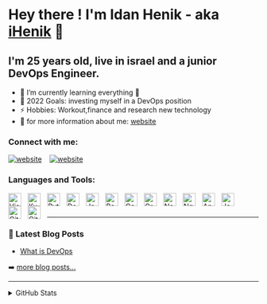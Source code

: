 # Hey there ! I'm Idan Henik - aka [iHenik][instagram] 👋 

## I'm 25 years old, live in israel and a junior DevOps Engineer.

- 🌱 I’m currently learning everything 🤣
- 🥅 2022 Goals: investing myself in a DevOps position
- ⚡ Hobbies: Workout,finance and research new technology
- 🔭 for more information about me: [website]


### Connect with me:

[![website](https://i.postimg.cc/W4ZhyQqH/globe-europe-detailed-bw.png)](https://ihenik.com)
&nbsp;&nbsp;
[![website](https://i.postimg.cc/RFRV59SX/1-14803-instagram-icon-free-svg-transparent-instagram-icon-clipart.png)](https://instagram.com/idanhenik)



### Languages and Tools:
<img align="left" alt="Visual Studio Code" width="26px" src="https://cdn.jsdelivr.net/gh/devicons/devicon/icons/vscode/vscode-original.svg" style="padding-right:10px;" />
<img align="left" alt="Kubernetes" width="26px" src="https://cdn.jsdelivr.net/gh/devicons/devicon/icons/kubernetes/kubernetes-plain.svg" style="padding-right:10px;"/>
<img align="left" alt="Python" width="26px" src="https://cdn.jsdelivr.net/gh/devicons/devicon/icons/python/python-original.svg" style="padding-right:10px;" />
<img align="left" alt="Docker" width="26px" src="https://cdn.jsdelivr.net/gh/devicons/devicon/icons/docker/docker-original-wordmark.svg"  style="padding-right:10px;" />
<img align="left" alt="JavaScript" width="26px" src="https://cdn.jsdelivr.net/gh/devicons/devicon/icons/javascript/javascript-original.svg" style="padding-right:10px;" />
<img align="left" alt="Bash" width="26px" src="https://cdn.jsdelivr.net/gh/devicons/devicon/icons/bash/bash-original.svg" style="padding-right:10px;" />
<img align="left" alt="Gatsby" width="26px" src="https://cdn.jsdelivr.net/gh/devicons/devicon/icons/gatsby/gatsby-original.svg" style="padding-right:10px;" />
<img align="left" alt="GraphQL" width="26px" src="https://cdn.jsdelivr.net/gh/devicons/devicon/icons/graphql/graphql-plain.svg" style="padding-right:10px;" />
<img align="left" alt="Node.js" width="26px" src="https://cdn.jsdelivr.net/gh/devicons/devicon/icons/nodejs/nodejs-original.svg" style="padding-right:10px;" />
<img align="left" alt="Ngnix" width="26px" src="https://cdn.jsdelivr.net/gh/devicons/devicon/icons/nginx/nginx-original.svg" style="padding-right:10px;" />
<img align="left" alt="Apache" width="26px" src="https://cdn.jsdelivr.net/gh/devicons/devicon/icons/apache/apache-original.svg" style="padding-right:10px;" />
<img align="left" alt="Jenkins" width="26px" src="https://cdn.jsdelivr.net/gh/devicons/devicon/icons/jenkins/jenkins-original.svg" style="padding-right:10px;" />
<img align="left" alt="Git" width="26px" src="https://cdn.jsdelivr.net/gh/devicons/devicon/icons/git/git-original.svg" style="padding-right:10px;" />
<img align="left" alt="GitHub" width="26px" src="https://cdn.jsdelivr.net/gh/devicons/devicon/icons/github/github-original-wordmark.svg" style="padding-right:10px;"/>

<br />
<br />



---

### 📕 Latest Blog Posts

<!-- BLOG-POST-LIST:START -->
- [What is DevOps](https://ihenik.com/what-is-devops/)
<!-- BLOG-POST-LIST:END -->

➡️ [more blog posts...](https://ihenik.com)

---


<details>
  <summary>GitHub Stats</summary>

  <img align="left" alt="iHenik's GitHub Stats" src="https://github-readme-stats.vercel.app/api?username=Idanhenik&show_icons=true&hide_border=false&title_color=ff652f&icon_color=FFE400&bg_color=09131B&text_color=ffffff&border_color=0c1a25" />

</details>

[website]: https://ihenik.com
[facebook]: https://facebook.com/Idanhenik
[instagram]: https://instagram.com/Idanhenik
